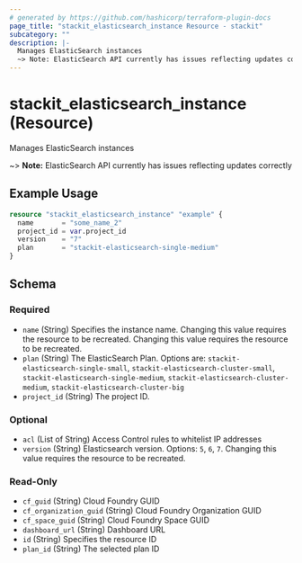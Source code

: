 ```yaml
---
# generated by https://github.com/hashicorp/terraform-plugin-docs
page_title: "stackit_elasticsearch_instance Resource - stackit"
subcategory: ""
description: |-
  Manages ElasticSearch instances
  ~> Note: ElasticSearch API currently has issues reflecting updates correctly
---
```


# stackit_elasticsearch_instance (Resource)

Manages ElasticSearch instances

~> **Note:** ElasticSearch API currently has issues reflecting updates correctly

## Example Usage

```terraform
resource "stackit_elasticsearch_instance" "example" {
  name       = "some_name_2"
  project_id = var.project_id
  version    = "7"
  plan       = "stackit-elasticsearch-single-medium"
}
```

<!-- schema generated by tfplugindocs -->
## Schema

### Required

- `name` (String) Specifies the instance name. Changing this value requires the resource to be recreated. Changing this value requires the resource to be recreated.
- `plan` (String) The ElasticSearch Plan. Options are: `stackit-elasticsearch-single-small`, `stackit-elasticsearch-cluster-small`, `stackit-elasticsearch-single-medium`, `stackit-elasticsearch-cluster-medium`, `stackit-elasticsearch-cluster-big`
- `project_id` (String) The project ID.

### Optional

- `acl` (List of String) Access Control rules to whitelist IP addresses
- `version` (String) Elasticsearch version. Options: `5`, `6`, `7`. Changing this value requires the resource to be recreated.

### Read-Only

- `cf_guid` (String) Cloud Foundry GUID
- `cf_organization_guid` (String) Cloud Foundry Organization GUID
- `cf_space_guid` (String) Cloud Foundry Space GUID
- `dashboard_url` (String) Dashboard URL
- `id` (String) Specifies the resource ID
- `plan_id` (String) The selected plan ID


